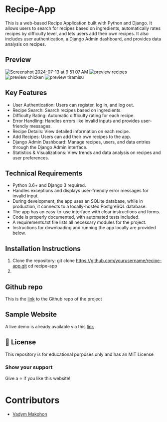 # Recipe-App
This is a web-based Recipe Application built with Python and Django. It allows users to search for recipes based on ingredients, automatically rates recipes by difficulty level, and lets users add their own recipes. It also includes user authentication, a Django Admin dashboard, and provides data analysis on recipes.

## Preview
![Screenshot 2024-07-13 at 9 51 07 AM](https://github.com/user-attachments/assets/6ef150dc-5704-474b-a299-7ee3e9f44ad4)
![preview recipes](https://github.com/user-attachments/assets/f2cff843-7881-41f3-a18a-a393b5e576b7)
![preview chicken](https://github.com/user-attachments/assets/9f15d643-0960-43ab-aac5-cac29ac3e916)
![preview tiramisu](https://github.com/user-attachments/assets/00aee735-8006-4416-be59-0cfe00f0d5a3)

## Key Features
- User Authentication: Users can register, log in, and log out.
- Recipe Search: Search recipes based on ingredients.
- Difficulty Rating: Automatic difficulty rating for each recipe.
- Error Handling: Handles errors like invalid inputs and provides user-friendly messages.
- Recipe Details: View detailed information on each recipe.
- Add Recipes: Users can add their own recipes to the app.
- Django Admin Dashboard: Manage recipes, users, and data entries through the Django Admin interface.
- Statistics & Visualizations: View trends and data analysis on recipes and user preferences.

## Technical Requirements
- Python 3.6+ and Django 3 required.
- Handles exceptions and displays user-friendly error messages for invalid input.
- During development, the app uses an SQLite database, while in production, it connects to a locally-hosted PostgreSQL database.
- The app has an easy-to-use interface with clear instructions and forms.
- Code is properly documented, with automated tests included.
- A requirements.txt file lists all necessary modules for the project.
- Instructions for downloading and running the app locally are provided below.

## Installation Instructions
1. Clone the repository:
git clone https://github.com/yourusername/recipe-app.git
cd recipe-app
2. 

## Github repo

This is the [link](https://github.com/VadymMakohon/) to the Github repo of the project

## Sample Website

A live demo is already available via this [link](https://https://recipesapp-b0a097f75058.herokuapp.com)

## 📜 License

This repository is for educational purposes only and has an MIT License

### Show your support

Give a ⭐ if you like this website!

# Contributors

* [Vadym Makohon](https://github.com/VadymMakohon/Recipe-App)
